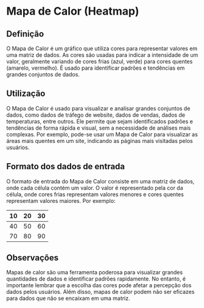 # Mapa de Calor (Heatmap)

<Badge type="tip" text="comparação" />
<Badge type="tip" text="correlação" />
<Badge type="tip" text="distribuição" />
<Badge type="tip" text="tendência" />

## Definição
O Mapa de Calor é um gráfico que utiliza cores para representar valores em uma 
matriz de dados. As cores são usadas para indicar a intensidade de um valor, 
geralmente variando de cores frias (azul, verde) para cores quentes (amarelo, 
vermelho). É usado para identificar padrões e tendências em grandes conjuntos 
de dados.

## Utilização
O Mapa de Calor é usado para visualizar e analisar grandes conjuntos de dados, 
como dados de tráfego de website, dados de vendas, dados de temperaturas, entre 
outros. Ele permite que sejam identificados padrões e tendências de forma 
rápida e visual, sem a necessidade de análises mais complexas. Por exemplo, 
pode-se usar um Mapa de Calor para visualizar as áreas mais quentes em um site, 
indicando as páginas mais visitadas pelos usuários.

## Formato dos dados de entrada
O formato de entrada do Mapa de Calor consiste em uma matriz de dados, onde cada 
célula contém um valor. O valor é representado pela cor da célula, onde cores 
frias representam valores menores e cores quentes representam valores maiores. 
Por exemplo:

| 10 | 20 | 30 |
|----|----|----|
| 40 | 50 | 60 |
| 70 | 80 | 90 |

## Observações
Mapas de calor são uma ferramenta poderosa para visualizar grandes quantidades 
de dados e identificar padrões rapidamente. No entanto, é importante lembrar 
que a escolha das cores pode afetar a percepção dos dados pelos usuários. 
Além disso, mapas de calor podem não ser eficazes para dados que não se encaixam 
em uma matriz.